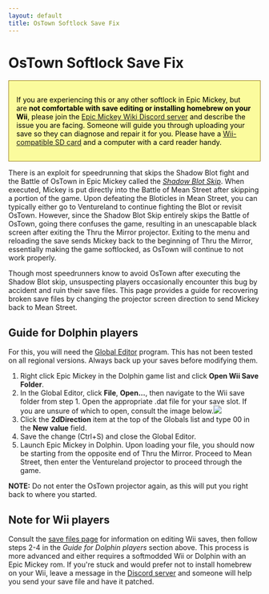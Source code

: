 ```yaml
---
layout: default
title: OsTown Softlock Save Fix
---
```


# OsTown Softlock Save Fix

<div markdown="1" style="background-color: #fbfb90e0; border: 1px solid #9d8524; padding: 15px;color:black">

If you are experiencing this or any other softlock in Epic Mickey, but are **not comfortable with save editing or installing homebrew on your Wii**, please join the [Epic Mickey Wiki Discord server](https://discord.epicmickey.wiki) and describe the issue you are facing. Someone will guide you through uploading your save so they can diagnose and repair it for you. Please have a [Wii-compatible SD card](https://www.nintendo.co.uk/Support/Wii/Usage/SD-Cards/Identifying-Compatible-SD-Cards/Identifying-Compatible-SD-Cards-239900.html) and a computer with a card reader handy.

</div>

There is an exploit for speedrunning that skips the Shadow Blot fight and the Battle of OsTown in Epic Mickey called the *[Shadow Blot Skip](https://www.youtube.com/watch?v=Gkl3jxxvxqQ)*. When executed, Mickey is put directly into the Battle of Mean Street after skipping a portion of the game. Upon defeating the Bloticles in Mean Street, you can typically either go to Ventureland to continue fighting the Blot or revisit OsTown. However, since the Shadow Blot Skip entirely skips the Battle of OsTown, going there confuses the game, resulting in an unescapable black screen after exiting the Thru the Mirror projector. Exiting to the menu and reloading the save sends Mickey back to the beginning of Thru the Mirror, essentially making the game softlocked, as OsTown will continue to not work properly.

Though most speedrunners know to avoid OsTown after executing the Shadow Blot skip, unsuspecting players occasionally encounter this bug by accident and ruin their save files. This page provides a guide for recovering broken save files by changing the projector screen direction to send Mickey back to Mean Street.

## Guide for Dolphin players

For this, you will need the [Global Editor](tools/global-editor) program. This has not been tested on all regional versions. Always back up your saves before modifying them.

1. Right click Epic Mickey in the Dolphin game list and click __Open Wii Save Folder__.
2. In the Global Editor, click __File__, __Open...__, then navigate to the Wii save folder from step 1. Open the appropriate .dat file for your save slot. If you are unsure of which to open, consult the image below.<img src="/site-images/save-legend.png" class="article-image">
3. Click the __2dDirection__ item at the top of the Globals list and type 00 in the __New value__ field.
4. Save the change (Ctrl+S) and close the Global Editor.
5. Launch Epic Mickey in Dolphin. Upon loading your file, you should now be starting from the opposite end of Thru the Mirror. Proceed to Mean Street, then enter the Ventureland projector to proceed through the game.

__NOTE:__ Do not enter the OsTown projector again, as this will put you right back to where you started.

## Note for Wii players

Consult the [save files page](./save-files) for information on editing Wii saves, then follow steps 2-4 in the *Guide for Dolphin players* section above. This process is more advanced and either requires a softmodded Wii or Dolphin with an Epic Mickey rom. If you're stuck and would prefer not to install homebrew on your Wii, leave a message in the [Discord server](https://discord.epicmickey.wiki) and someone will help you send your save file and have it patched.

